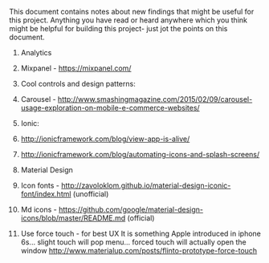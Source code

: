 This document contains notes about new findings that might be useful for this project. Anything you have read or heard anywhere which you think might be helpful for building this project- just jot the points on this document.

1. Analytics
 1. Mixpanel - https://mixpanel.com/

2. Cool controls and design patterns:
 1. Carousel - http://www.smashingmagazine.com/2015/02/09/carousel-usage-exploration-on-mobile-e-commerce-websites/

3. Ionic:
 1. http://ionicframework.com/blog/view-app-is-alive/
 2. http://ionicframework.com/blog/automating-icons-and-splash-screens/

4. Material Design
 1. Icon fonts - http://zavoloklom.github.io/material-design-iconic-font/index.html (unofficial)
 2. Md icons - https://github.com/google/material-design-icons/blob/master/README.md (official)

5. Use force touch - for best UX
It is something Apple introduced in iphone 6s... slight touch will pop menu... forced touch will actually open the window
http://www.materialup.com/posts/flinto-prototype-force-touch
